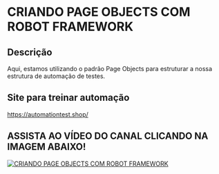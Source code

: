 # CRIANDO PAGE OBJECTS COM ROBOT FRAMEWORK
## Descrição

Aqui, estamos utilizando o padrão Page Objects para estruturar a nossa estrutura de automação de testes.

## Site para treinar automação

https://automationtest.shop/

## ASSISTA AO VÍDEO DO CANAL CLICANDO NA IMAGEM ABAIXO!

[![CRIANDO PAGE OBJECTS COM ROBOT FRAMEWORK
](https://img.youtube.com/vi/gpkW76DBazs/0.jpg)](https://www.youtube.com/watch?v=gpkW76DBazs)
